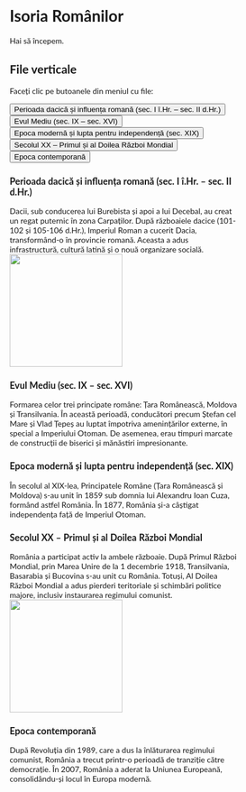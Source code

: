 <!DOCTYPE html>
<html>
<head>
<title>Isoria României</title>
</head>
<body>

<h1>Isoria Românilor</h1>
<p>Hai să începem.</p>

</body>
</html>
<!DOCTYPE html>
<html>
<head>
<meta name="viewport" content="width=device-width, initial-scale=1">
<style>
* {box-sizing: border-box}
body {font-family: "Lato", sans-serif;}

/* Style the tab */
.tab {
  float: left;
  border: 1px solid #ccc;
  background-color: #f1f1f1;
  width: 30%;
  height: 300px;
}

/* Style the buttons inside the tab */
.tab button {
  display: block;
  background-color: inherit;
  color: black;
  padding: 22px 16px;
  width: 100%;
  border: none;
  outline: none;
  text-align: left;
  cursor: pointer;
  transition: 0.3s;
  font-size: 17px;
}

/* Change background color of buttons on hover */
.tab button:hover {
  background-color: #ddd;
}

/* Create an active/current "tab button" class */
.tab button.active {
  background-color: #ccc;
}

/* Style the tab content */
.tabcontent {
  float: left;
  padding: 0px 12px;
  border: 1px solid #ccc;
  width: 70%;
  border-left: none;
  height: 300px;
}
</style>
</head>
<body>

<h2>File verticale</h2>
<p>Faceți clic pe butoanele din meniul cu file:</p>

<div class="tab">
  <button class="tablinks" onclick="openCity(event, 'Perioada dacică și influența romană (sec. I î.Hr. – sec. II d.Hr.)')" id="defaultOpen">Perioada dacică și influența romană (sec. I î.Hr. – sec. II d.Hr.)</button>
  <button class="tablinks" onclick="openCity(event, 'Evul Mediu (sec. IX – sec. XVI)')">Evul Mediu (sec. IX – sec. XVI)</button>
  <button class="tablinks" onclick="openCity(event, 'Epoca modernă și lupta pentru independență (sec. XIX)')">Epoca modernă și lupta pentru independență (sec. XIX)</button>
  <button class="tablinks" onclick="openCity(event, 'Secolul XX – Primul și al Doilea Război Mondial')">Secolul XX – Primul și al Doilea Război Mondial</button>
  <button class="tablinks" onclick="openCity(event, 'Epoca contemporană')">Epoca contemporană</button>
</div>

</div>

<div id="Perioada dacică și influența romană (sec. I î.Hr. – sec. II d.Hr.)" class="tabcontent">
  <h3>Perioada dacică și influența romană (sec. I î.Hr. – sec. II d.Hr.)</h3>
  <p>Dacii, sub conducerea lui Burebista și apoi a lui Decebal, au creat un regat puternic în zona Carpaților. După războaiele dacice (101-102 și 105-106 d.Hr.), Imperiul Roman a cucerit Dacia, transformând-o în provincie romană. Aceasta a adus infrastructură, cultură latină și o nouă organizare socială.<img src="c:\Users\utente\OneDrive\xbox\imagini\Trecerea_dunarii_1878.jpeg.jpeg" alt="" width="200" height="200"></p>
</div>

<div id="Evul Mediu (sec. IX – sec. XVI)" class="tabcontent">
  <h3>Evul Mediu (sec. IX – sec. XVI)</h3>
  <p>Formarea celor trei principate române: Țara Românească, Moldova și Transilvania. În această perioadă, conducători precum Ștefan cel Mare și Vlad Țepeș au luptat împotriva amenințărilor externe, în special a Imperiului Otoman. De asemenea, erau timpuri marcate de construcții de biserici și mănăstiri impresionante.</p> 
</div>

<div id="Epoca modernă și lupta pentru independență (sec. XIX)" class="tabcontent">
  <h3>Epoca modernă și lupta pentru independență (sec. XIX)</h3>
  <p>În secolul al XIX-lea, Principatele Române (Țara Românească și Moldova) s-au unit în 1859 sub domnia lui Alexandru Ioan Cuza, formând astfel România. În 1877, România și-a câștigat independența față de Imperiul Otoman.</p>
</div>
<div id="Secolul XX – Primul și al Doilea Război Mondial" class="tabcontent">
    <h3>Secolul XX – Primul și al Doilea Război Mondial</h3>
    <p>România a participat activ la ambele războaie. După Primul Război Mondial, prin Marea Unire de la 1 decembrie 1918, Transilvania, Basarabia și Bucovina s-au unit cu România. Totuși, Al Doilea Război Mondial a adus pierderi teritoriale și schimbări politice majore, inclusiv instaurarea regimului comunist.<img src="c:\Users\utente\OneDrive\xbox\imagini\R.jpeg" alt="" width="200" height="200"></p>
  </div>

  <div id="Epoca contemporană" class="tabcontent">
    <h3>Epoca contemporană</h3>
    <p>După Revoluția din 1989, care a dus la înlăturarea regimului comunist, România a trecut printr-o perioadă de tranziție către democrație. În 2007, România a aderat la Uniunea Europeană, consolidându-și locul în Europa modernă.</p>
  </div>

    
<script>
function openCity(evt, cityName) {
  var i, tabcontent, tablinks;
  tabcontent = document.getElementsByClassName("tabcontent");
  for (i = 0; i < tabcontent.length; i++) {
    tabcontent[i].style.display = "none";
  }
  tablinks = document.getElementsByClassName("tablinks");
  for (i = 0; i < tablinks.length; i++) {
    tablinks[i].className = tablinks[i].className.replace(" active", "");
  }
  document.getElementById(cityName).style.display = "block";
  evt.currentTarget.className += " active";
}

// Get the element with id="defaultOpen" and click on it
document.getElementById("defaultOpen").click();
</script>
   
</body>
</html> 
